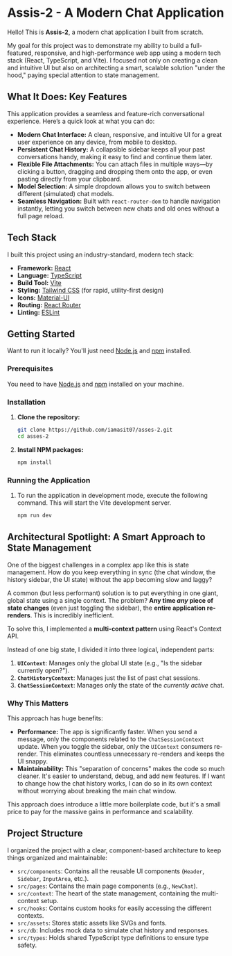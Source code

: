# Assis-2 - A Modern Chat Application

Hello! This is **Assis-2**, a modern chat application I built from scratch.

My goal for this project was to demonstrate my ability to build a full-featured, responsive, and high-performance web app using a modern tech stack (React, TypeScript, and Vite). I focused not only on creating a clean and intuitive UI but also on architecting a smart, scalable solution "under the hood," paying special attention to state management.

## What It Does: Key Features

This application provides a seamless and feature-rich conversational experience. Here’s a quick look at what you can do:

- **Modern Chat Interface:** A clean, responsive, and intuitive UI for a great user experience on any device, from mobile to desktop.
- **Persistent Chat History:** A collapsible sidebar keeps all your past conversations handy, making it easy to find and continue them later.
- **Flexible File Attachments:** You can attach files in multiple ways—by clicking a button, dragging and dropping them onto the app, or even pasting directly from your clipboard.
- **Model Selection:** A simple dropdown allows you to switch between different (simulated) chat models.
- **Seamless Navigation:** Built with `react-router-dom` to handle navigation instantly, letting you switch between new chats and old ones without a full page reload.

## Tech Stack

I built this project using an industry-standard, modern tech stack:

- **Framework:** [React](https://react.dev/)
- **Language:** [TypeScript](https://www.typescriptlang.org/)
- **Build Tool:** [Vite](https://vitejs.dev/)
- **Styling:** [Tailwind CSS](https://tailwindcss.com/) (for rapid, utility-first design)
- **Icons:** [Material-UI](https://mui.com/)
- **Routing:** [React Router](https://reactrouter.com/)
- **Linting:** [ESLint](https://eslint.org/)

## Getting Started

Want to run it locally? You'll just need [Node.js](https://nodejs.org/) and [npm](https://www.npmjs.com/) installed.

### Prerequisites

You need to have [Node.js](https://nodejs.org/) and [npm](https://www.npmjs.com/) installed on your machine.

### Installation

1.  **Clone the repository:**

    ```sh
    git clone https://github.com/iamasit07/asses-2.git
    cd asses-2
    ```

2.  **Install NPM packages:**
    ```sh
    npm install
    ```

### Running the Application

1. To run the application in development mode, execute the following command. This will start the Vite development server.

   ```sh
   npm run dev
   ```

## Architectural Spotlight: A Smart Approach to State Management

One of the biggest challenges in a complex app like this is state management. How do you keep everything in sync (the chat window, the history sidebar, the UI state) without the app becoming slow and laggy?

A common (but less performant) solution is to put everything in one giant, global state using a single context. The problem? **Any time _any_ piece of state changes** (even just toggling the sidebar), the **entire application re-renders**. This is incredibly inefficient.

To solve this, I implemented a **multi-context pattern** using React's Context API.

Instead of one big state, I divided it into three logical, independent parts:

1.  **`UIContext`**: Manages only the global UI state (e.g., "Is the sidebar currently open?").
2.  **`ChatHistoryContext`**: Manages just the list of past chat sessions.
3.  **`ChatSessionContext`**: Manages only the state of the _currently active_ chat.

### Why This Matters

This approach has huge benefits:

- **Performance:** The app is significantly faster. When you send a message, only the components related to the `ChatSessionContext` update. When you toggle the sidebar, only the `UIContext` consumers re-render. This eliminates countless unnecessary re-renders and keeps the UI snappy.
- **Maintainability:** This "separation of concerns" makes the code so much cleaner. It's easier to understand, debug, and add new features. If I want to change how the chat history works, I can do so in its own context without worrying about breaking the main chat window.

This approach does introduce a little more boilerplate code, but it's a small price to pay for the massive gains in performance and scalability.

## Project Structure

I organized the project with a clear, component-based architecture to keep things organized and maintainable:

- `src/components`: Contains all the reusable UI components (`Header`, `Sidebar`, `InputArea`, etc.).
- `src/pages`: Contains the main page components (e.g., `NewChat`).
- `src/context`: The heart of the state management, containing the multi-context setup.
- `src/hooks`: Contains custom hooks for easily accessing the different contexts.
- `src/assets`: Stores static assets like SVGs and fonts.
- `src/db`: Includes mock data to simulate chat history and responses.
- `src/types`: Holds shared TypeScript type definitions to ensure type safety.
